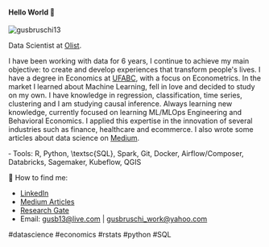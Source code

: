 #### Hello World 👋

<p align="left"> <img src="https://komarev.com/ghpvc/?username=gusbruschi13&color=blueviolet" alt="gusbruschi13" /> </p>



Data Scientist at [Olist](https://olist.com/pt-br/).

I have been working with data for 6 years, I continue to achieve my main objective: to create and develop experiences that transform people's lives. I have a degree in Economics at [UFABC](https://www.ufabc.edu.br/), with a focus on Econometrics. In the market I learned about Machine Learning, fell in love and decided to study on my own. I have knowledge in regression, classification, time series, clustering and I am studying causal inference. Always learning new knowledge, currently focused on learning ML/MLOps Engineering and Behavioral Economics. I applied this expertise in the innovation of several industries such as finance, healthcare and ecommerce. I also wrote some articles about data science on [Medium](https://medium.com/@gustavobruschi13).

‑ Tools: R, Python, \textsc{SQL}, Spark, Git, Docker, Airflow/Composer, Databricks, Sagemaker, Kubeflow, QGIS

💌 How to find me:
- [LinkedIn](https://www.linkedin.com/in/gustavo-bruschi/)
- [Medium Articles](https://medium.com/@gustavobruschi13)
- [Research Gate](https://www.researchgate.net/profile/Gustavo_Bruschi2)
- Email: gusb13@live.com | gusbruschi_work@yahoo.com

#datascience #economics #rstats #python #SQL
